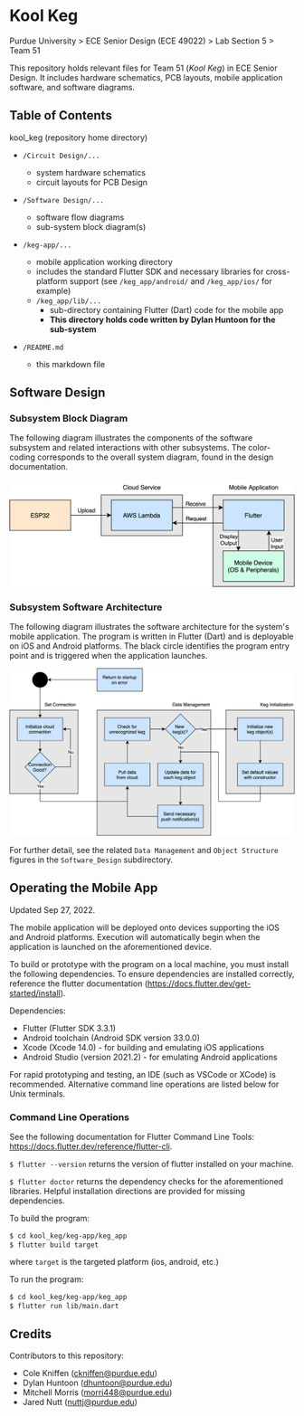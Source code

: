 # Kool Keg
Purdue University > ECE Senior Design (ECE 49022) > Lab Section 5 > Team 51

This repository holds relevant files for Team 51 (_Kool Keg_) in ECE Senior Design. It includes hardware schematics, PCB layouts, mobile application software, and software diagrams.

## Table of Contents

kool_keg (repository home directory)
* `/Circuit Design/...`
  * system hardware schematics
  * circuit layouts for PCB Design
  
* `/Software Design/...`
  * software flow diagrams
  * sub-system block diagram(s)

* `/keg-app/...`
  * mobile application working directory
  * includes the standard Flutter SDK and necessary libraries for cross-platform support (see `/keg_app/android/` and `/keg_app/ios/` for example)
  * `/keg_app/lib/...`
    * sub-directory containing Flutter (Dart) code for the mobile app
    * **This directory holds code written by Dylan Huntoon for the sub-system**
 
* `/README.md`
  * this markdown file

## Software Design

### Subsystem Block Diagram
The following diagram illustrates the components of the software subsystem and related interactions with other subsystems. The color-coding corresponds to the overall system diagram, found in the design documentation.

![Block Diagram](/Software_Design/Software-Block.png)

### Subsystem Software Architecture
The following diagram illustrates the software architecture for the system's mobile application. The program is written in Flutter (Dart) and is deployable on iOS and Android platforms. The black circle identifies the program entry point and is triggered when the application launches. 

![Block Diagram](/Software_Design/Software%20Structure.png)

For further detail, see the related `Data Management` and `Object Structure` figures in the `Software_Design` subdirectory.

## Operating the Mobile App

Updated Sep 27, 2022.

The mobile application will be deployed onto devices supporting the iOS and Android platforms. Execution will automatically begin when the application is launched on the aforementioned device.

To build or prototype with the program on a local machine, you must install the following dependencies. To ensure dependencies are installed correctly, reference the flutter documentation (https://docs.flutter.dev/get-started/install).

Dependencies:
* Flutter (Flutter SDK 3.3.1)
* Android toolchain (Android SDK version 33.0.0)
* Xcode (Xcode 14.0) - for building and emulating iOS applications
* Android Studio (version 2021.2) - for emulating Android applications

For rapid prototyping and testing, an IDE (such as VSCode or XCode) is recommended. Alternative command line operations are listed below for Unix terminals. 

### Command Line Operations

See the following documentation for Flutter Command Line Tools: https://docs.flutter.dev/reference/flutter-cli.

```$ flutter --version``` returns the version of flutter installed on your machine. 

```$ flutter doctor``` returns the dependency checks for the aforementioned libraries. Helpful installation directions are provided for missing dependencies. 

To build the program:
```
$ cd kool_keg/keg-app/keg_app
$ flutter build target
```
where `target` is the targeted platform (ios, android, etc.)

To run the program:
```
$ cd kool_keg/keg-app/keg_app
$ flutter run lib/main.dart
```



## Credits

Contributors to this repository:
* Cole Kniffen (ckniffen@purdue.edu)
* Dylan Huntoon (dhuntoon@purdue.edu)
* Mitchell Morris (morri448@purdue.edu)
* Jared Nutt (nuttj@purdue.edu)
